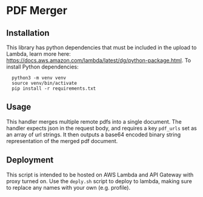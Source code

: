 # PDF Merger

## Installation

This library has python dependencies that must be included in the upload to Lambda, learn more here: https://docs.aws.amazon.com/lambda/latest/dg/python-package.html. To install Python dependencies:
  ```
    python3 -m venv venv
    source venv/bin/activate
    pip install -r requirements.txt
  ```

## Usage

This handler merges multiple remote pdfs into a single document. The handler expects json in the request body, and requires a key `pdf_urls` set as an array of url strings. It then outputs a base64 encoded binary string representation of the merged pdf document.

## Deployment

This script is intended to be hosted on AWS Lambda and API Gateway with proxy turned on. Use the `deply.sh` script to deploy to lambda, making sure to replace any names with your own (e.g. profile).
